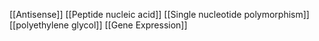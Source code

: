 [[Antisense]]
[[Peptide nucleic acid]]
[[Single nucleotide polymorphism]]
[[polyethylene glycol]]
[[Gene Expression]]
